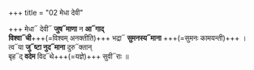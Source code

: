 +++
title = "02 मेधा देवी"

+++
मेधा᳓ देवी᳓ **जुष᳓माणा** न **आ᳓गाद्**  
**विश्वा᳓ची**+++(=विश्वम् अनक्तीति)+++ भद्रा᳓ **सुमनस्य᳓माना** +++(=सुमनः कामयन्ती)+++ ।  
त्व᳓या **जु᳓ष्टा नुद᳓माना** दुरु᳓क्तान्  
बृह᳓द् **वदेम** विद᳓थे+++(=यज्ञे)+++ सुवी᳓राः ॥